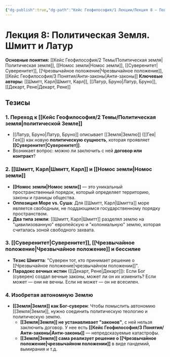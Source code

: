 ```yaml
---
{"dg-publish":true,"dg-path":"Кейс Геофилософия/1 Лекции/Лекция 8 – Политическая Земля","permalink":"/kejs-geofilosofiya/1-lekczii/lekcziya-8-politicheskaya-zemlya/","dgShowLocalGraph":true}
---
```


# Лекция 8: Политическая Земля. Шмитт и Латур

**Основные понятия:** [[Кейс Геофилософия/2 Темы/Политическая земля\|Политическая земля]], [[Номос земли\|Номос земли]], [[Суверенитет\|Суверенитет]], [[Чрезвычайное положение\|Чрезвычайное положение]], [[Кейс Геофилософия/3 Понятия/Анти-законы\|Анти-законы]]
**Ключевые авторы:** [[Шмитт, Карл\|Шмитт, Карл]], [[Латур, Бруно\|Латур, Бруно]], [[Декарт, Рене\|Декарт, Рене]]

## Тезисы

### 1. Переход к [[Кейс Геофилософия/2 Темы/Политическая земля\|политической Земле]]
- [[Латур, Бруно\|Латур, Бруно]] описывает [[Земля\|Землю]] ([[Гея\|Гея]]) как новую **политическую сущность**, которая проявляет **[[Суверенитет\|Суверенитет]]**.
- Возникает вопрос: можно ли заключить с ней **договор или контракт**?

### 2. [[Шмитт, Карл\|Шмитт, Карл]] и [[Номос земли\|Номос земли]]
- **[[Номос земли\|Номос земли]]** — это уникальный пространственный порядок, который определяет территорию, законы и границы общества.
- **Оппозиция Море vs. Суша**: Для [[Шмитт, Карл\|Шмитта]] море является свободным, не поддающимся государственному порядку пространством.
- **Два типа земли**: [[Шмитт, Карл\|Шмитт]] разделял землю на "цивилизованную" европейскую и "колониальную" землю, которая считалась зоной свободного захвата.

### 3. [[Суверенитет\|Суверенитет]], [[Чрезвычайное положение\|Чрезвычайное положение]] и бессилие
- **Тезис Шмитта**: "Суверен тот, кто принимает решение о [[Чрезвычайное положение\|чрезвычайном положении]]".
- **Парадокс вечных истин** ([[Декарт, Рене\|Декарт]]): Если Бог (суверен) создал вечные законы, может ли он их изменить? Если может — они не вечны. Если не может — он не всесилен.

### 4. Изобретая автономную Землю
- **[[Земля\|Земля]] как Бог-суверен**: Чтобы помыслить автономию [[Земля\|Земли]], нужно соединить политическую теологию и политическую землю.
    - **[[Земля\|Земля]] не устанавливает "законов"**, с ней нельзя заключить договор. У нее есть **[[Кейс Геофилософия/3 Понятия/Анти-законы\|Анти-законы]]** — непредсказуемые катастрофы.
    - **[[Земля\|Земля]] сама реализует решение о [[Чрезвычайное положение\|чрезвычайном положении]]** в виде пандемий, вымирания и т.д.